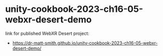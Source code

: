 # unity-cookbook-2023-ch16-05-webxr-desert-demo


link for published WebXR Desert project:

- https://dr-matt-smith.github.io/unity-cookbook-2023-ch16-05-webxr-desert-demo/

  
